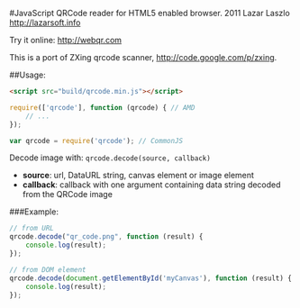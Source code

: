#JavaScript QRCode reader for HTML5 enabled browser.
2011 Lazar Laszlo  http://lazarsoft.info

Try it online: http://webqr.com

This is a port of ZXing qrcode scanner, http://code.google.com/p/zxing.

##Usage:

```html
<script src="build/qrcode.min.js"></script>
```
```javascript
require(['qrcode'], function (qrcode) { // AMD
	// ...
});
```
```javascript
var qrcode = require('qrcode'); // CommonJS
```

Decode image with: `qrcode.decode(source, callback)`

* __source__: url, DataURL string, canvas element or image element
* __callback__: callback with one argument containing data string decoded from the QRCode image

###Example:

```javascript
// from URL
qrcode.decode("qr_code.png", function (result) {
    console.log(result);
});

// from DOM element
qrcode.decode(document.getElementById('myCanvas'), function (result) {
	console.log(result);
});
```